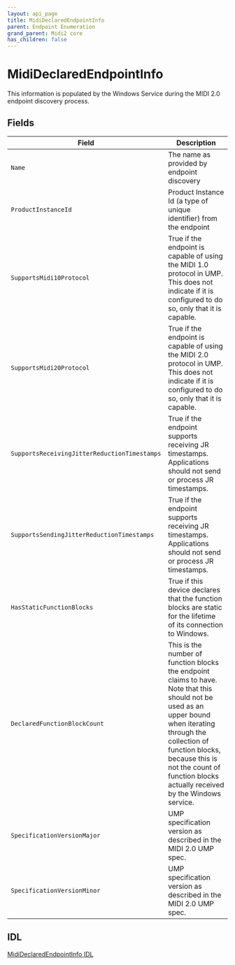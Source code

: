```yaml
---
layout: api_page
title: MidiDeclaredEndpointInfo
parent: Endpoint Enumeration
grand_parent: Midi2 core
has_children: false
---
```


# MidiDeclaredEndpointInfo

This information is populated by the Windows Service during the MIDI 2.0 endpoint discovery process.

## Fields

| Field | Description |
| --------------- | ----------- |
| `Name` | The name as provided by endpoint discovery |
| `ProductInstanceId` | Product Instance Id (a type of unique identifier) from the endpoint |
| `SupportsMidi10Protocol` | True if the endpoint is capable of using the MIDI 1.0 protocol in UMP. This does not indicate if it is configured to do so, only that it is capable. |
| `SupportsMidi20Protocol` | True if the endpoint is capable of using the MIDI 2.0 protocol in UMP. This does not indicate if it is configured to do so, only that it is capable. |
| `SupportsReceivingJitterReductionTimestamps` | True if the endpoint supports receiving JR timestamps. Applications should not send or process JR timestamps. |
| `SupportsSendingJitterReductionTimestamps` | True if the endpoint supports receiving JR timestamps. Applications should not send or process JR timestamps. |
| `HasStaticFunctionBlocks` | True if this device declares that the function blocks are static for the lifetime of its connection to Windows. |
| `DeclaredFunctionBlockCount` | This is the number of function blocks the endpoint claims to have. Note that this should not be used as an upper bound when iterating through the collection of function blocks, because this is not the count of function blocks actually received by the Windows service. |
| `SpecificationVersionMajor` | UMP specification version as described in the MIDI 2.0 UMP spec. |
| `SpecificationVersionMinor` | UMP specification version as described in the MIDI 2.0 UMP spec. |

## IDL

[MidiDeclaredEndpointInfo IDL](https://github.com/microsoft/MIDI/blob/main/src/app-sdk/winrt-core/MidiDeclaredEndpointInfo.idl)
